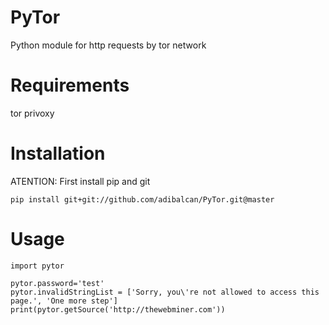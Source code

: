 PyTor
=========

Python module for http requests by tor network

Requirements
=========
tor
privoxy

Installation
=========
ATENTION: First install pip and git

	pip install git+git://github.com/adibalcan/PyTor.git@master

Usage
=========
	import pytor

	pytor.password='test'
	pytor.invalidStringList = ['Sorry, you\'re not allowed to access this page.', 'One more step'] 
	print(pytor.getSource('http://thewebminer.com'))


